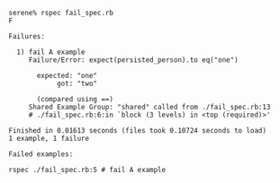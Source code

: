     serene% rspec fail_spec.rb
    F

    Failures:

      1) fail A example
         Failure/Error: expect(persisted_person).to eq("one")
         
           expected: "one"
                got: "two"
         
           (compared using ==)
         Shared Example Group: "shared" called from ./fail_spec.rb:13
         # ./fail_spec.rb:6:in `block (3 levels) in <top (required)>'

    Finished in 0.01613 seconds (files took 0.10724 seconds to load)
    1 example, 1 failure

    Failed examples:

    rspec ./fail_spec.rb:5 # fail A example

